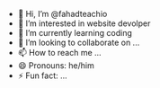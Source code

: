 - 👋 Hi, I’m @fahadteachio
- 👀 I’m interested in website devolper
- 🌱 I’m currently learning coding
- 💞️ I’m looking to collaborate on ...
- 📫 How to reach me ...
- 😄 Pronouns: he/him
- ⚡ Fun fact: ...

<!---
fahadteachio/fahadteachio is a ✨ special ✨ repository because its `README.md` (this file) appears on your GitHub profile.
You can click the Preview link to take a look at your changes.
--->
